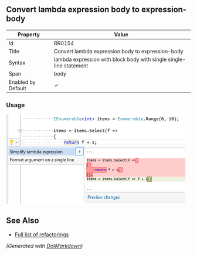 ## Convert lambda expression body to expression\-body

| Property           | Value                                                                |
| ------------------ | -------------------------------------------------------------------- |
| Id                 | RR0154                                                               |
| Title              | Convert lambda expression body to expression\-body                   |
| Syntax             | lambda expression with block body with single single\-line statement |
| Span               | body                                                                 |
| Enabled by Default | &#x2713;                                                             |

### Usage

![Convert lambda expression body to expression-body](../../images/refactorings/ConvertLambdaExpressionBodyToExpressionBody.png)

## See Also

* [Full list of refactorings](Refactorings.md)


*\(Generated with [DotMarkdown](http://github.com/JosefPihrt/DotMarkdown)\)*